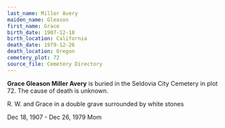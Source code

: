 ```yaml
---
last_name: Miller Avery
maiden_name: Gleason
first_name: Grace
birth_date: 1907-12-18
birth_location: California
death_date: 1979-12-26
death_location: Oregon
cemetery_plot: 72
source_file: Cemetery Directory
---
```

**Grace Gleason  Miller Avery** is buried in the Seldovia City Cemetery in plot 72.  The cause of death is unknown.

R. W. and Grace in a double grave surrounded by white stones

Dec 18, 1907 - Dec 26, 1979 Mom
